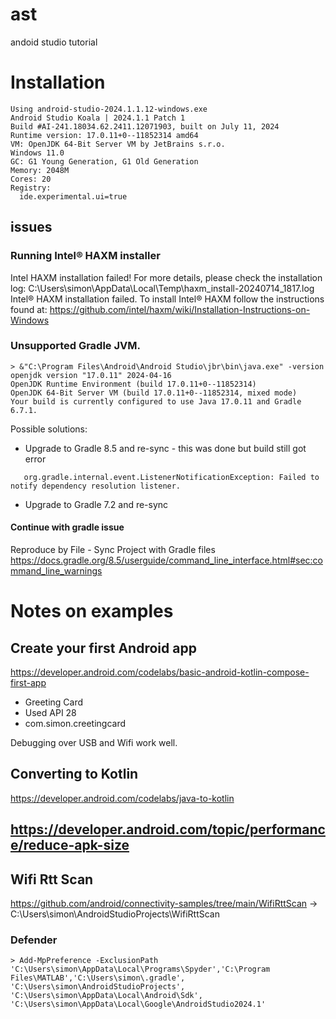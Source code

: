 # ast
andoid studio tutorial
# Installation
```
Using android-studio-2024.1.1.12-windows.exe
Android Studio Koala | 2024.1.1 Patch 1
Build #AI-241.18034.62.2411.12071903, built on July 11, 2024
Runtime version: 17.0.11+0--11852314 amd64
VM: OpenJDK 64-Bit Server VM by JetBrains s.r.o.
Windows 11.0
GC: G1 Young Generation, G1 Old Generation
Memory: 2048M
Cores: 20
Registry:
  ide.experimental.ui=true
```


## issues

### Running Intel® HAXM installer
Intel HAXM installation failed!
For more details, please check the installation log: C:\Users\simon\AppData\Local\Temp\haxm_install-20240714_1817.log
Intel® HAXM installation failed. To install Intel® HAXM follow the instructions found at: https://github.com/intel/haxm/wiki/Installation-Instructions-on-Windows

### Unsupported Gradle JVM.
```
> &"C:\Program Files\Android\Android Studio\jbr\bin\java.exe" -version
openjdk version "17.0.11" 2024-04-16
OpenJDK Runtime Environment (build 17.0.11+0--11852314)
OpenJDK 64-Bit Server VM (build 17.0.11+0--11852314, mixed mode)
Your build is currently configured to use Java 17.0.11 and Gradle 6.7.1.
```

Possible solutions:
 - Upgrade to Gradle 8.5 and re-sync - this was done but build still got error
```
   org.gradle.internal.event.ListenerNotificationException: Failed to notify dependency resolution listener.
```
 - Upgrade to Gradle 7.2 and re-sync

#### Continue with gradle issue
Reproduce by File - Sync Project with Gradle files
https://docs.gradle.org/8.5/userguide/command_line_interface.html#sec:command_line_warnings

# Notes on examples

## Create your first Android app
https://developer.android.com/codelabs/basic-android-kotlin-compose-first-app
 * Greeting Card
 * Used API 28
 * com.simon.creetingcard

Debugging over USB and Wifi work well.

## Converting to Kotlin
https://developer.android.com/codelabs/java-to-kotlin

 ## https://developer.android.com/topic/performance/reduce-apk-size

## Wifi Rtt Scan
https://github.com/android/connectivity-samples/tree/main/WifiRttScan -> C:\Users\simon\AndroidStudioProjects\WifiRttScan

### Defender 
```
> Add-MpPreference -ExclusionPath 'C:\Users\simon\AppData\Local\Programs\Spyder','C:\Program Files\MATLAB','C:\Users\simon\.gradle', 'C:\Users\simon\AndroidStudioProjects', 'C:\Users\simon\AppData\Local\Android\Sdk', 'C:\Users\simon\AppData\Local\Google\AndroidStudio2024.1'
```

